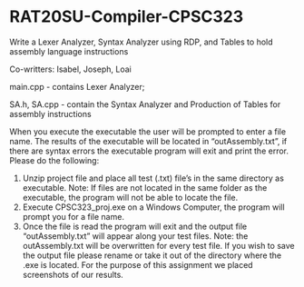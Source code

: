 # RAT20SU-Compiler-CPSC323
Write a Lexer Analyzer, Syntax Analyzer using RDP, and Tables to hold assembly language instructions

Co-writters: Isabel, Joseph, Loai


main.cpp - contains Lexer Analyzer;

SA.h, SA.cpp - contain the Syntax Analyzer and Production of Tables for assembly instructions

When you execute the executable the user will be prompted to enter a file name. The results of the executable will be located in “outAssembly.txt”, if there are syntax errors the executable program will exit and print the error. Please do the following:
1. Unzip project file and place all test (.txt) file’s in the same directory as executable. Note: If files are not located in the same folder as the executable, the program will not be able to locate the file.
2. Execute CPSC323_proj.exe on a Windows Computer, the program will prompt you for a file name.
3. Once the file is read the program will exit and the output file
“outAssembly.txt” will appear along your test files. Note: the outAssembly.txt will be overwritten for every test file. If you wish to save the output file please rename or take it out of the directory where the .exe is located.
For the purpose of this assignment we placed screenshots of our results.
